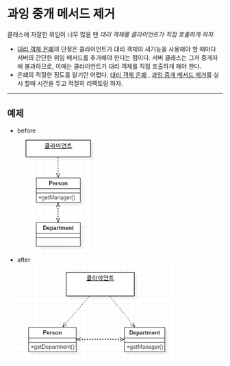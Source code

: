 # 과잉 중개 메서드 제거

클래스에 자잘한 위임이 너무 많을 땐
*대리 객체를 클라이언트가 직접 호출하게 하자.*

* [대리 객체 은폐](5.HideDelegate.md)의 단정은 클라이언트가 대리 객체의 새기능을 사용해야 할 때마다 서버의 간단한 위임 메서드를 추가해야 한다는 점이다.
서버 클래스는 그저 중개자에 불과하므로, 이때는 클라이언트가 대리 객체를 직접 호출하게 해야 한다.
* 은폐의 적절한 정도를 알기란 어렵다. [대리 객체 은폐](5.HideDelegate.md) , [과잉 중개 메서드 제거](6.RemoveMiddleMan.md)를 실시 할때 시간을 두고 적절히 리팩토링 하자.

---

## 예제
* before  
![Alt text](img/HideDelegate03.PNG)
* after  
![Alt text](img/HideDelegate02.PNG)